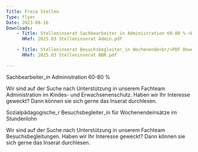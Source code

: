 ```yaml
---
Title: Freie Stellen
Type: flyer
Date: 2023-08-16
Downloads: 
    - Title: Stelleninserat Sachbearbeiter_in Administration 60-80 % <br/>PDF Download
      HRef: 2025.03 Stelleninserat Admin.pdf

    - Title: Stelleninserat Besuchsbegleiter_in Wochenende<br/>PDF Download
      HRef: 2025.03 Stelleninserat BBR.pdf      

---
```

Sachbearbeiter_in Administration 60-80 %

Wir sind auf der Suche nach Unterstützung in unserem Fachteam Administration im Kindes- und Erwachsenenschutz. Haben wir Ihr Interesse geweckt? Dann können sie sich gerne das Inserat durchlesen.


Sozialpädagogische_r Besuchsbegleiter_in für Wochenendeinsätze im Stundenlohn

Wir sind auf der Suche nach Unterstützung in unserem Fachteam Besuchsbegleitungen. Haben wir Ihr Interesse geweckt? Dann können sie sich gerne das Inserat durchlesen.